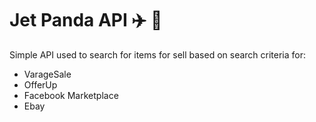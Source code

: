 # Jet Panda API ✈️ 🐼

Simple API used to search for items for sell based on search criteria for:
 - VarageSale
 - OfferUp
 - Facebook Marketplace
 - Ebay

